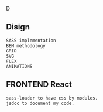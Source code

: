 D
## Disign
    SASS implementation
    BEM methodology
    GRID
    SVG 
    FLEX
    ANIMATIONS

## FRONTEND React
    sass-loader to have css by modules.
    jsdoc to document my code.
